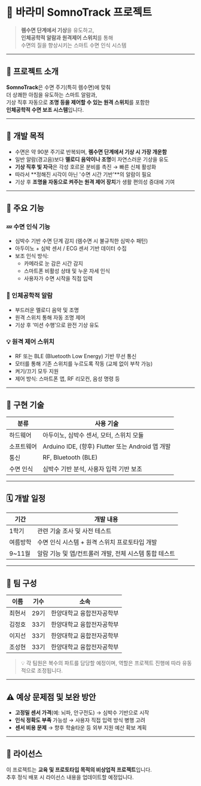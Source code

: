 # 🌙 바라미 SomnoTrack 프로젝트

> **렘수면 단계에서 기상**을 유도하고,  
> **인체공학적 알람과 원격제어 스위치**를 통해  
> 수면의 질을 향상시키는 스마트 수면 인식 시스템

---

## 📌 프로젝트 소개

**SomnoTrack**은 수면 주기(특히 렘수면)에 맞춰  
더 상쾌한 아침을 유도하는 스마트 알람과,  
기상 직후 자동으로 **조명 등을 제어할 수 있는 원격 스위치**를 포함한  
**인체공학적 수면 보조 시스템**입니다.

---

## 🎯 개발 목적

- 수면은 약 90분 주기로 반복되며, **렘수면 단계에서 기상 시 가장 개운함**
- 일반 알람(경고음)보다 **멜로디 음악이나 조명**이 자연스러운 기상을 유도
- **기상 직후 빛 자극**은 각성 호르몬 분비를 촉진 → 빠른 신체 활성화
- 따라서 **정해진 시각이 아닌 '수면 시간 기반'**의 알람이 필요
- 기상 후 **조명을 자동으로 켜주는 원격 제어 장치**가 생활 편의성 증대에 기여

---

## 🔧 주요 기능

### 💤 수면 인식 기능
- 심박수 기반 수면 단계 감지 (렘수면 시 불규칙한 심박수 패턴)
- 아두이노 + 심박 센서 / ECG 센서 기반 데이터 수집
- 보조 인식 방식:
  - 카메라로 눈 감은 시간 감지
  - 스마트폰 비활성 상태 및 누운 자세 인식
  - 사용자가 수면 시작을 직접 입력

### 🔔 인체공학적 알람
- 부드러운 멜로디 음악 및 조명
- 원격 스위치 통해 자동 조명 제어
- 기상 후 ‘미션 수행’으로 완전 기상 유도

### 💡 원격 제어 스위치
- RF 또는 BLE (Bluetooth Low Energy) 기반 무선 통신
- 모터를 통해 기존 스위치를 누르도록 작동 (교체 없이 부착 가능)
- 켜기/끄기 모두 지원
- 제어 방식: 스마트폰 앱, RF 리모컨, 음성 명령 등

---

## 🧩 구현 기술

| 분류       | 사용 기술                                      |
|------------|------------------------------------------------|
| 하드웨어   | 아두이노, 심박수 센서, 모터, 스위치 모듈       |
| 소프트웨어 | Arduino IDE, (향후) Flutter 또는 Android 앱 개발 |
| 통신       | RF, Bluetooth (BLE)                            |
| 수면 인식  | 심박수 기반 분석, 사용자 입력 기반 보조         |

---

## 🗓 개발 일정

| 기간     | 개발 내용                                       |
|----------|--------------------------------------------------|
| 1학기    | 관련 기술 조사 및 사전 테스트                     |
| 여름방학 | 수면 인식 시스템 + 원격 스위치 프로토타입 개발     |
| 9~11월   | 알람 기능 및 앱/컨트롤러 개발, 전체 시스템 통합 테스트 |

---

## 👥 팀 구성

| 이름   | 기수  | 소속                     |
|--------|-------|--------------------------|
| 최현서 | 29기  | 한양대학교 융합전자공학부 |
| 김정호 | 33기  | 한양대학교 융합전자공학부 |
| 이지선 | 33기  | 한양대학교 융합전자공학부 |
| 조성현 | 33기  | 한양대학교 융합전자공학부 |

> 💡 각 팀원은 복수의 파트를 담당할 예정이며, 역할은 프로젝트 진행에 따라 유동적으로 조정됩니다.

---

## ⚠️ 예상 문제점 및 보완 방안

- **고정밀 센서 가격**(예: 뇌파, 안구전도) → 심박수 기반으로 시작
- **인식 정확도 부족** 가능성 → 사용자 직접 입력 방식 병행 고려
- **센서 비용 문제** → 향후 학술타운 등 외부 지원 예산 확보 계획

---

## 📌 라이선스

이 프로젝트는 **교육 및 프로토타입 목적의 비상업적 프로젝트**입니다.  
추후 정식 배포 시 라이선스 내용을 업데이트할 예정입니다.

